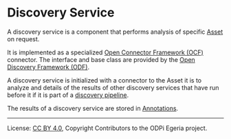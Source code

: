 <!-- SPDX-License-Identifier: CC-BY-4.0 -->
<!-- Copyright Contributors to the ODPi Egeria project. -->

# Discovery Service

A discovery service is a component that performs analysis of specific
[Asset](../../../../open-metadata-implementation/access-services/docs/concepts/assets) on request.

It is implemented as a specialized [Open Connector Framework (OCF)](../../open-connector-framework)
connector.  The interface and base class are provided by the [Open Discovery Framework (ODF)](README.md).

A discovery service is initialized with a connector to the Asset it is to analyze and details of
the results of other discovery services that have run before it if it is part of a
[discovery pipeline](discovery-pipeline.md).

The results of a discovery service are stored in [Annotations](discovery-annotation.md).


----
License: [CC BY 4.0](https://creativecommons.org/licenses/by/4.0/),
Copyright Contributors to the ODPi Egeria project.